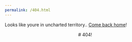 ```yaml
---
permalink: /404.html
---
```

Looks like youre in uncharted territory.. [Come back home](https://ham0osh.github.io/MediaControler/)!

<p style="text-align: center;"> # 404! </p>
